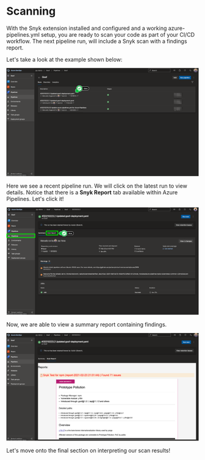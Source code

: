 # Scanning

With the Snyk extension installed and configured and a working azure-pipelines.yml setup, you are ready to scan your code as part of your CI/CD workflow. The next pipeline run, will include a Snyk scan with a findings report. 

Let's take a look at the example shown below: 

![](../../../.gitbook/assets/azure-devops-08.png)

Here we see a recent pipeline run. We will click on the latest run to view details. Notice that there is a **Snyk Report** tab available within Azure Pipelines. Let's click it!

![](../../../.gitbook/assets/azure-devops-09.png)

Now, we are able to view a summary report containing findings.

![](../../../.gitbook/assets/azure-devops-10.png)

Let's move onto the final section on interpreting our scan results!

